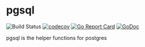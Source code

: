 # pgsql

![Build Status](https://github.com/acoshift/pgsql/actions/workflows/test.yaml/badge.svg?branch=master)
[![codecov](https://codecov.io/gh/acoshift/pgsql/branch/master/graph/badge.svg)](https://codecov.io/gh/acoshift/pgsql)
[![Go Report Card](https://goreportcard.com/badge/github.com/acoshift/pgsql)](https://goreportcard.com/report/github.com/acoshift/pgsql)
[![GoDoc](https://godoc.org/github.com/acoshift/pgsql?status.svg)](https://godoc.org/github.com/acoshift/pgsql)

pgsql is the helper functions for postgres
